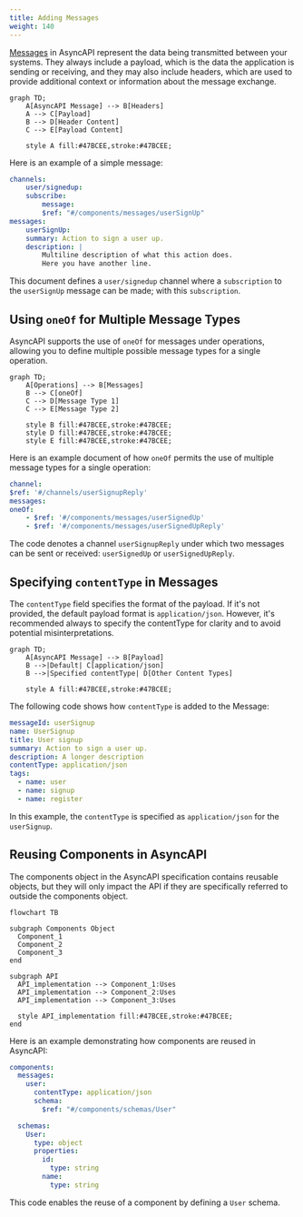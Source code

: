 ```yaml
---
title: Adding Messages
weight: 140
---
```


[Messages](../message.md) in AsyncAPI represent the data being transmitted between your systems. They always include a payload, which is the data the application is sending or receiving, and they may also include headers, which are used to provide additional context or information about the message exchange.

```mermaid
graph TD;
    A[AsyncAPI Message] --> B[Headers]
    A --> C[Payload]
    B --> D[Header Content]
    C --> E[Payload Content]

    style A fill:#47BCEE,stroke:#47BCEE;
```

Here is an example of a simple message:

```yml
channels:
    user/signedup:
    subscribe:
        message:
        $ref: "#/components/messages/userSignUp"
messages:
    userSignUp:
    summary: Action to sign a user up.
    description: |
        Multiline description of what this action does.
        Here you have another line.
```

This document defines a `user/signedup` channel where a `subscription` to the `userSignUp` message can be made; with this `subscription`.

## Using `oneOf` for Multiple Message Types

AsyncAPI supports the use of `oneOf` for messages under operations, allowing you to define multiple possible message types for a single operation.

```mermaid
graph TD;
    A[Operations] --> B[Messages]
    B --> C[oneOf]
    C --> D[Message Type 1]
    C --> E[Message Type 2]

    style B fill:#47BCEE,stroke:#47BCEE;
    style D fill:#47BCEE,stroke:#47BCEE;
    style E fill:#47BCEE,stroke:#47BCEE;
```

Here is an example document of how `oneOf` permits the use of multiple message types for a single operation:

```yml
channel:
$ref: '#/channels/userSignupReply'
messages:
oneOf:
    - $ref: '#/components/messages/userSignedUp'
    - $ref: '#/components/messages/userSignedUpReply'
```

The code denotes a channel `userSignupReply` under which two messages can be sent or received: `userSignedUp` or `userSignedUpReply`.

## Specifying `contentType` in Messages

The `contentType` field specifies the format of the payload. If it's not provided, the default payload format is `application/json`. However, it's recommended always to specify the contentType for clarity and to avoid potential misinterpretations.

```mermaid
graph TD;
    A[AsyncAPI Message] --> B[Payload]
    B -->|Default| C[application/json]
    B -->|Specified contentType| D[Other Content Types]

    style A fill:#47BCEE,stroke:#47BCEE;
```

The following code shows how `contentType` is added to the Message:

```yml
messageId: userSignup
name: UserSignup
title: User signup
summary: Action to sign a user up.
description: A longer description
contentType: application/json
tags:
  - name: user
  - name: signup
  - name: register
```

In this example, the `contentType` is specified as `application/json` for the `userSignup`.

## Reusing Components in AsyncAPI

The components object in the AsyncAPI specification contains reusable objects, but they will only impact the API if they are specifically referred to outside the components object.

```mermaid
flowchart TB

subgraph Components Object
  Component_1
  Component_2
  Component_3
end

subgraph API
  API_implementation --> Component_1:Uses
  API_implementation --> Component_2:Uses
  API_implementation --> Component_3:Uses

  style API_implementation fill:#47BCEE,stroke:#47BCEE;
end
```

Here is an example demonstrating how components are reused in AsyncAPI:

```yml
components:
  messages:
    user:
      contentType: application/json
      schema:
        $ref: "#/components/schemas/User"

  schemas:
    User:
      type: object
      properties:
        id:
          type: string
        name:
          type: string
```

This code enables the reuse of a component by defining a `User` schema.
